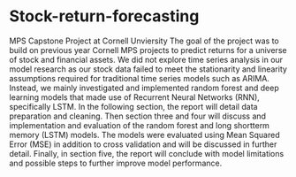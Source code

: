 # Stock-return-forecasting
MPS Capstone Project at Cornell Unviersity
The goal of the project was to build on previous year Cornell MPS projects to predict returns for
a universe of stock and financial assets. We did not explore time series analysis in our model
research as our stock data failed to meet the stationarity and linearity assumptions required for
traditional time series models such as ARIMA. Instead, we mainly investigated and implemented
random forest and deep learning models that made use of Recurrent Neural Networks (RNN),
specifically LSTM.
In the following section, the report will detail data preparation and cleaning. Then section three
and four will discuss and implementation and evaluation of the random forest and long shortterm
memory (LSTM) models. The models were evaluated using Mean Squared Error (MSE) in
addition to cross validation and will be discussed in further detail. Finally, in section five, the
report will conclude with model limitations and possible steps to further improve model
performance.
